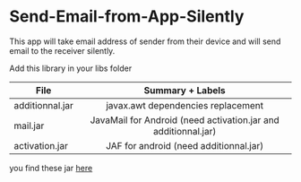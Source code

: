 # Send-Email-from-App-Silently

This app will take email address of sender from their device and will send email to the receiver silently.

Add this library in your libs folder

| File            | Summary + Labels                                                  |
| -------------   |:-------------:                                                    |
| additionnal.jar | javax.awt dependencies replacement                                |[
| mail.jar        | JavaMail for Android (need activation.jar and additionnal.jar)    |
| activation.jar  | JAF for android (need additionnal.jar)                            |

you find these jar [here](https://code.google.com/archive/p/javamail-android/downloads)
